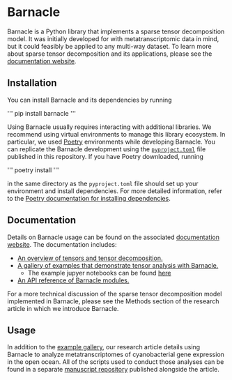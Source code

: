 # Barnacle

Barnacle is a Python library that implements a sparse tensor decomposition model. It was initially developed for with metatranscriptomic data in mind, but it could feasibly be applied to any multi-way dataset. To learn more about sparse tensor decomposition and its applications, please see the [documentation website](https://barnacle-py.readthedocs.io). 

## Installation 

You can install Barnacle and its dependencies by running 

'''
pip install barnacle
'''

Using Barnacle usually requires interacting with additional libraries. We recommend using virtual environments to manage this library ecosystem. In particular, we used [Poetry](https://python-poetry.org/) environments while developing Barnacle. You can replicate the Barnacle development using the [`pyproject.toml`](https://github.com/blasks/barnacle/blob/main/pyproject.toml) file published in this repository. If you have Poetry downloaded, running

'''
poetry install
'''

in the same directory as the `pyproject.toml` file should set up your environment and install dependencies. For more detailed information, refer to the [Poetry documentation for installing dependencies](https://python-poetry.org/docs/basic-usage/#installing-dependencies). 

## Documentation

Details on Barnacle usage can be found on the associated [documentation website](https://barnacle-py.readthedocs.io). The documentation includes:

- [An overview of tensors and tensor decomposition.](https://barnacle-py.readthedocs.io/en/latest/model.html)
- [A gallery of examples that demonstrate tensor analysis with Barnacle.](https://barnacle-py.readthedocs.io/en/latest/examples.html)
    - The example jupyer notebooks can be found [here](https://github.com/blasks/barnacle/tree/main/docs/notebooks)
- [An API reference of Barnacle modules.](https://barnacle-py.readthedocs.io/en/latest/autodoc/barnacle.html)

For a more technical discussion of the sparse tensor decomposition model implemented in Barnacle, please see the Methods section of the research article in which we introduce Barnacle.

## Usage

In addition to the [example gallery](https://barnacle-py.readthedocs.io/en/latest/examples.html), our research article details using Barnacle to analyze metatranscriptomes of cyanobacterial gene expression in the open ocean. All of the scripts used to conduct those analyses can be found in a separate [manuscript repository](https://github.com/blasks/barnacle-manuscript) published alongside the article.

